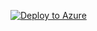 [![Deploy to Azure](http://azuredeploy.net/deploybutton.png)](https://portal.azure.com/#create/Microsoft.Template/uri/https%3A%2F%2Fraw.githubusercontent.com%2Ffedericopalma%2FUbuntuJmeter%2Fmaster%2FAzureDeploy.json)